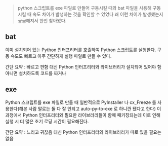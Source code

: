 ---
---

> python 스크립트를 exe 파일로 만들어 구동시킬 때와 bat 파일을 사용해 구동시킬 때 속도 차이가 발생하는 것을 확인할 수 있었다 왜 이런 차이가 발생했는지 궁금해져서 한번 찾아봤다.

## bat
이미 설치되어 있는 Python 인터프리터를 호출하여 Python 스크립트를 실행한다. 구동 속도도 빠르고 아주 간단하게 실행 파일로 만들 수 있다.

간단 요약 : 빠르고 편함 대신 Python 인터프리터와 라이브러리가 설치되어 있어야 함 아니면 설치하도록 코드를 짜거나

## exe
Python 스크립트를 exe 파일로 만들 때 일반적으로 PyInstaller 나 cx_Freeze 를 사용한다(해본 사람 말로는 둘 다 잘 안되고 auto-py-to-exe 로 하니깐 됐다고 한다) 이 과정에서 Python 인터프리터와 필요한 라이브러리들이 함께 패키징되는데 이로 인해 실행 시 더 많은 초기 로딩 시간이 필요해진다.

간단 요약 : 느리고 귀찮음 대신 Python 인터프리터와 라이브러리가 따로 있을 필요는 없음



